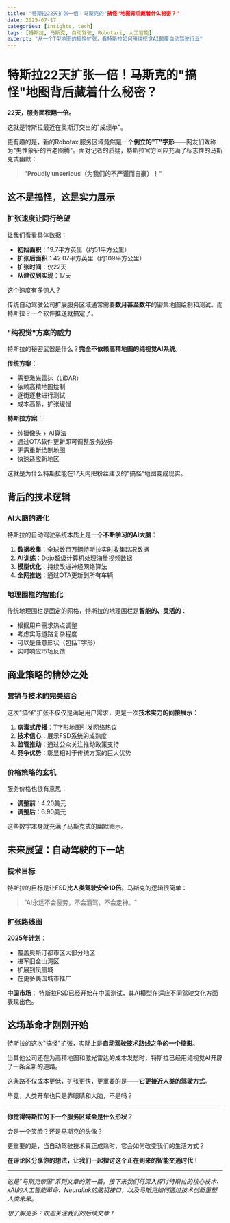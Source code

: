 ```yaml
---
title: "特斯拉22天扩张一倍！马斯克的"搞怪"地图背后藏着什么秘密？"
date: 2025-07-17
categories: [insights, tech]
tags: [特斯拉, 马斯克, 自动驾驶, Robotaxi, 人工智能]
excerpt: "从一个T型地图的搞怪扩张，看特斯拉如何用纯视觉AI颠覆自动驾驶行业"
---
```


# 特斯拉22天扩张一倍！马斯克的"搞怪"地图背后藏着什么秘密？

**22天，服务面积翻一倍。**

这就是特斯拉最近在奥斯汀交出的"成绩单"。

更有趣的是，新的Robotaxi服务区域竟然是一个**倒立的"T"字形**——网友们戏称为"男性象征的古老图腾"。面对记者的质疑，特斯拉官方回应充满了标志性的马斯克式幽默：

> **"Proudly unserious（为我们的不严谨而自豪）！"**

## 这不是搞怪，这是实力展示

### 扩张速度让同行绝望

让我们看看具体数据：
- **初始面积**：19.7平方英里（约51平方公里）
- **扩张后面积**：42.07平方英里（约109平方公里）
- **扩张时间**：仅22天
- **从建议到实现**：17天

这个速度有多惊人？

传统自动驾驶公司扩展服务区域通常需要**数月甚至数年**的密集地图绘制和测试。而特斯拉？一个软件推送就搞定了。

### "纯视觉"方案的威力

特斯拉的秘密武器是什么？**完全不依赖高精地图的纯视觉AI系统**。

**传统方案**：
- 需要激光雷达（LiDAR）
- 依赖高精地图绘制
- 逐街逐巷进行测试
- 成本高昂，扩张缓慢

**特斯拉方案**：
- 纯摄像头 + AI算法
- 通过OTA软件更新即可调整服务边界
- 无需重新绘制地图
- 快速适应新地区

这就是为什么特斯拉能在17天内把粉丝建议的"搞怪"地图变成现实。

## 背后的技术逻辑

### AI大脑的进化

特斯拉的自动驾驶系统本质上是一个**不断学习的AI大脑**：

1. **数据收集**：全球数百万辆特斯拉实时收集路况数据
2. **AI训练**：Dojo超级计算机处理海量视频数据
3. **模型优化**：持续改进神经网络算法
4. **全网推送**：通过OTA更新到所有车辆

### 地理围栏的智能化

传统地理围栏是固定的网格，特斯拉的地理围栏是**智能的、灵活的**：

- 根据用户需求热点调整
- 考虑实际道路复杂程度
- 可以是任意形状（包括T字形）
- 实时响应市场反馈

## 商业策略的精妙之处

### 营销与技术的完美结合

这次"搞怪"扩张不仅仅是满足用户需求，更是一次**技术实力的间接展示**：

1. **病毒式传播**：T字形地图引发网络热议
2. **技术信心**：展示FSD系统的成熟度
3. **监管推动**：通过公众关注推动政策支持
4. **竞争优势**：彰显相对于传统方案的巨大优势

### 价格策略的玄机

服务价格也很有意思：
- **调整前**：4.20美元
- **调整后**：6.90美元

这些数字本身就充满了马斯克式的幽默暗示。

## 未来展望：自动驾驶的下一站

### 技术目标

特斯拉的目标是让FSD**比人类驾驶安全10倍**。马斯克的逻辑很简单：

> "AI永远不会疲劳，不会酒驾，不会走神。"

### 扩张路线图

**2025年计划**：
- 覆盖奥斯汀都市区大部分地区
- 进军旧金山湾区
- 扩展到凤凰城
- 在更多美国城市推广

**中国市场**：
特斯拉FSD已经开始在中国测试，其AI模型在适应不同驾驶文化方面表现出色。

## 这场革命才刚刚开始

特斯拉的这次"搞怪"扩张，实际上是**自动驾驶技术路线之争的一个缩影**。

当其他公司还在为高精地图和激光雷达的成本发愁时，特斯拉已经用纯视觉AI开辟了一条全新的道路。

这条路不仅成本更低，扩张更快，更重要的是——**它更接近人类的驾驶方式**。

毕竟，人类开车也只是靠眼睛和大脑，不是吗？

---

**你觉得特斯拉的下一个服务区域会是什么形状？**

会是一个笑脸？还是马斯克的头像？

更重要的是，当自动驾驶技术真正成熟时，它会如何改变我们的生活方式？

**在评论区分享你的想法，让我们一起探讨这个正在到来的智能交通时代！**

---

*这是"马斯克帝国"系列文章的第一篇。接下来我们将深入探讨特斯拉的核心技术、xAI的人工智能革命、Neuralink的脑机接口，以及马斯克如何通过技术创新重塑人类未来。*

*想了解更多？欢迎关注我们的后续文章！*